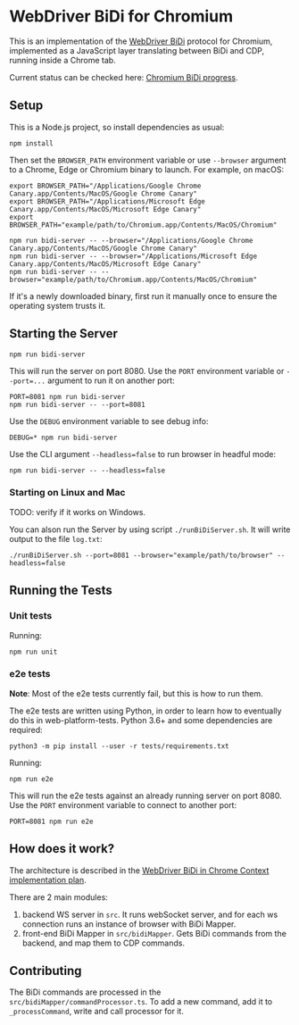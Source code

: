 # WebDriver BiDi for Chromium

This is an implementation of the [WebDriver BiDi](https://w3c.github.io/webdriver-bidi/) protocol for Chromium, implemented as a JavaScript layer translating between BiDi and CDP, running inside a Chrome tab.

Current status can be checked here: [Chromium BiDi progress](https://docs.google.com/spreadsheets/d/1acM-kHlubpwnW1mFboS9hePawq3u1kf21oQzD16q-Ao/edit?usp=sharing&resourcekey=0-PuLHQYLmDJUOXH_mFO-QiA).

## Setup

This is a Node.js project, so install dependencies as usual:

    npm install

Then set the `BROWSER_PATH` environment variable or use `--browser` argument to a Chrome, Edge or Chromium binary to launch. For example, on macOS:

    export BROWSER_PATH="/Applications/Google Chrome Canary.app/Contents/MacOS/Google Chrome Canary"
    export BROWSER_PATH="/Applications/Microsoft Edge Canary.app/Contents/MacOS/Microsoft Edge Canary"
    export BROWSER_PATH="example/path/to/Chromium.app/Contents/MacOS/Chromium"

    npm run bidi-server -- --browser="/Applications/Google Chrome Canary.app/Contents/MacOS/Google Chrome Canary"
    npm run bidi-server -- --browser="/Applications/Microsoft Edge Canary.app/Contents/MacOS/Microsoft Edge Canary"
    npm run bidi-server -- --browser="example/path/to/Chromium.app/Contents/MacOS/Chromium"

If it's a newly downloaded binary, first run it manually once to ensure the operating system trusts it.

## Starting the Server

    npm run bidi-server

This will run the server on port 8080. Use the `PORT` environment variable or `--port=...` argument to run it on another port:

    PORT=8081 npm run bidi-server
    npm run bidi-server -- --port=8081

Use the `DEBUG` environment variable to see debug info:

    DEBUG=* npm run bidi-server

Use the CLI argument `--headless=false` to run browser in headful mode:

    npm run bidi-server -- --headless=false

### Starting on Linux and Mac

TODO: verify if it works on Windows.

You can alson run the Server by using script `./runBiDiServer.sh`. It will write output to the file `log.txt`:

    ./runBiDiServer.sh --port=8081 --browser="example/path/to/browser" --headless=false

## Running the Tests

### Unit tests

Running:

    npm run unit

### e2e tests

**Note**: Most of the e2e tests currently fail, but this is how to run them.

The e2e tests are written using Python, in order to learn how to eventually do this
in web-platform-tests. Python 3.6+ and some dependencies are required:

    python3 -m pip install --user -r tests/requirements.txt

Running:

    npm run e2e

This will run the e2e tests against an already running server on port 8080. Use the `PORT` environment variable to connect to another port:

    PORT=8081 npm run e2e

## How does it work?

The architecture is described in the [WebDriver BiDi in Chrome Context implementation plan](https://docs.google.com/document/d/1VfQ9tv0wPSnb5TI-MOobjoQ5CXLnJJx9F_PxOMQc8kY).

There are 2 main modules:

1. backend WS server in `src`. It runs webSocket server, and for each ws connection runs an instance of browser with BiDi Mapper.
2. front-end BiDi Mapper in `src/bidiMapper`. Gets BiDi commands from the backend, and map them to CDP commands.

## Contributing

The BiDi commands are processed in the `src/bidiMapper/commandProcessor.ts`. To add a new command, add it to `_processCommand`, write and call processor for it.

